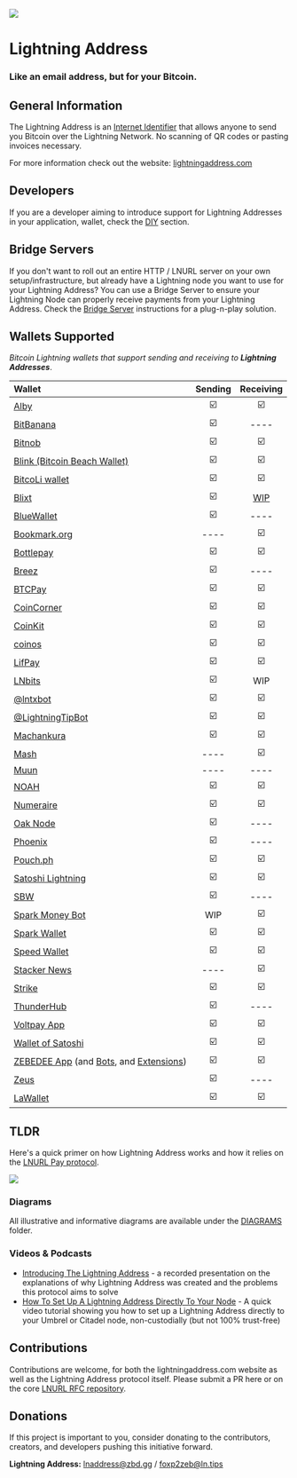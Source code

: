 ![](https://i.imgur.com/uwHlWPC.png)

# Lightning Address

### **Like an email address, but for your Bitcoin.**

## General Information

The Lightning Address is an [Internet Identifier](https://datatracker.ietf.org/doc/html/rfc5322#section-3.4.1) that allows anyone to send you Bitcoin over the Lightning Network. No scanning of QR codes or pasting invoices necessary.

For more information check out the website: [lightningaddress.com](https://lightningaddress.com)

## Developers

If you are a developer aiming to introduce support for Lightning Addresses in your application, wallet, check the [DIY](./DIY.md) section.

## Bridge Servers

If you don't want to roll out an entire HTTP / LNURL server on your own setup/infrastructure, but already have a Lightning node you want to use for your Lightning Address? You can use a Bridge Server to ensure your Lightning Node can properly receive payments from your Lightning Address. Check the [Bridge Server](./BRIDGE.md) instructions for a plug-n-play solution.

## Wallets Supported

_Bitcoin Lightning wallets that support sending and receiving to **Lightning Addresses**_.

| Wallet                                                            | Sending   | Receiving |
| :---                                                              | :-------: | :-------: |
| [Alby](https://getalby.com)                                       | ☑️        | ☑️        |
| [BitBanana](https://bitbanana.app)                                | ☑️        | ----      |
| [Bitnob](https://bitnob.com)                                      | ☑️        | ☑️        |
| [Blink (Bitcoin Beach Wallet)](https://blink.sv/)                 | ☑️        | ☑️        |
| [BitcoLi wallet](https://bitcoli.com/)                            | ☑️        | ☑️        |
| [Blixt](https://blixtwallet.github.io/)                           | ☑️        | [WIP](https://github.com/hsjoberg/lightning-box/blob/master/README.md)     |
| [BlueWallet](https://bluewallet.io/)                              | ☑️        | ----      |
| [Bookmark.org](https://bookmark.org/)                             | ----      | ☑️        |
| [Bottlepay](https://bottlepay.com/)                               | ☑️        | ☑️        |
| [Breez](https://breez.technology/)                                | ☑️        | ----      |
| [BTCPay](https://btcpayserver.org/)                               | ☑️        | ☑️        |
| [CoinCorner](https://www.coincorner.com/)                         | ☑️        | ☑️        |
| [CoinKit](https://coinkit.de/)                                    | ☑️        | ☑️        |
| [coinos](https://coinos.io/)                                      | ☑️        | ☑️        |
| [LifPay](https://lifpay.me/)                                      | ☑️        | ☑️        |
| [LNbits](https://lnbits.org/)                                     | ☑️        | WIP       |
| [@lntxbot](https://lntxbot.com/)                                  | ☑️        | ☑️        |
| [@LightningTipBot](https://github.com/LightningTipBot/LightningTipBot) | ☑️   | ☑️        |
| [Machankura](https://8333.mobi/)                                  | ☑️        | ☑️        |
| [Mash](https://getmash.com/)                                      | ----      | ☑️        |
| [Muun](https://muun.com/)                                         | ----      | ----      |
| [NOAH](https://app.noah.com/)                                     | ☑️        | ☑️        |
| [Numeraire](https://numeraire.tech/)                              | ☑️         | ☑️         |
| [Oak Node](https://oak-node.net)                                  | ☑️        | ----      |
| [Phoenix](https://phoenix.acinq.co/)                              | ☑️        | ----      |
| [Pouch.ph](https://pouch.ph/)                                     | ☑️        | ☑️        |
| [Satoshi Lightning](https://vipsats.app)                          | ☑️        | ☑️        |
| [SBW](https://sbw.app/)                                           | ☑️        | ----      |
| [Spark Money Bot](https://sparkmoneybot.com/)                     | WIP       | ☑️        |
| [Spark Wallet](https://sparkwallet.io/)                           | ☑️        | ☑️        |
| [Speed Wallet](https://www.speed.app/)                            | ☑️        | ☑️        |
| [Stacker News](https://stacker.news/)                             | ----      | ☑️        |
| [Strike](https://strike.me/)                                      | ☑️        | ☑️        |
| [ThunderHub](https://github.com/apotdevin/thunderhub)             | ☑️        | ----      |
| [Voltpay App](https://voltpay.app)                                | ☑️        | ☑️        |
| [Wallet of Satoshi](https://www.walletofsatoshi.com/)             | ☑️        | ☑️        |
| [ZEBEDEE App](https://zbd.gg) (and [Bots](https://zbd.gg), and [Extensions](https://zbd.gg))  | ☑️        | ☑️        |
| [Zeus](https://github.com/ZeusLN/zeus)                            | ☑️        | ----      |
| [LaWallet](https://app.lawallet.ar)                               | ☑️        | ☑️        |

## TLDR

Here's a quick primer on how Lightning Address works and how it relies on the [LNURL Pay protocol](https://github.com/fiatjaf/lnurl-rfc/blob/master/lnurl-pay.md).

![](https://i.imgur.com/DIV5q8q.png)

### Diagrams

All illustrative and informative diagrams are available under the [DIAGRAMS](./diagrams/README.md) folder.

### Videos & Podcasts

- [Introducing The Lightning Address](https://www.youtube.com/watch?v=G97yzYcyoug) - a recorded presentation on the explanations of why Lightning Address was created and the problems this protocol aims to solve
- [How To Set Up A Lightning Address Directly To Your Node](https://www.youtube.com/watch?v=15tFA9sZ-N0) - A quick video tutorial showing you how to set up a Lightning Address directly to your Umbrel or Citadel node, non-custodially (but not 100% trust-free)

## Contributions

Contributions are welcome, for both the lightningaddress.com website as well as the Lightning Address protocol itself. Please submit a PR here or on the core [LNURL RFC repository](https://github.com/fiatjaf/lnurl-rfc).

## Donations

If this project is important to you, consider donating to the contributors, creators, and developers pushing this initiative forward.

**Lightning Address:** lnaddress@zbd.gg / foxp2zeb@ln.tips
